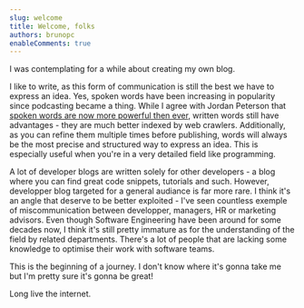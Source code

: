 ```yaml
---
slug: welcome
title: Welcome, folks
authors: brunopc
enableComments: true
---
```


I was contemplating for a while about creating my own blog.

I like to write, as this form of communication is still the best we have to express an idea. Yes, spoken words have been increasing in popularity since podcasting became a thing. While I agree with Jordan Peterson that [spoken words are now more powerful then ever](https://www.youtube.com/watch?v=Dm9FaxV_RN4), written words still have advantages - they are much better indexed by web crawlers. Additionally, as you can refine them multiple times before publishing, words will always be the most precise and structured way to express an idea. This is especially useful when you're in a very detailed field like programming.

A lot of developer blogs are written solely for other developers - a blog where you can find great code snippets, tutorials and such. However, developper blog targeted for a general audiance is far more rare. I think it's an angle that deserve to be better exploited - I've seen countless exemple of miscommunication between developper, managers, HR or marketing advisors. Even though Software Engineering have been around for some decades now, I think it's still pretty immature as for the understanding of the field by related departments. There's a lot of people that are lacking some knowledge to optimise their work with software teams.

This is the beginning of a journey. I don't know where it's gonna take me but I'm pretty sure it's gonna be great!

Long live the internet.